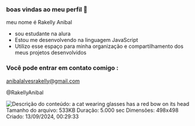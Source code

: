 ### boas vindas ao meu perfil 💚

meu nome é Rakelly Anibal

- sou estudante na alura
- Estou me desenvolvendo na linguagem JavaScript
- Utilizo esse espaço para minha organização e compartilhamento dos meus projetos desenvolvidos

### Você pode entrar em contato comigo :
anibalalvesrakelly@gmail.com

@RakellyAnibal

![Descrição do conteúdo: a cat wearing glasses has a red bow on its head
Tamanho do arquivo: 533KB
Duração: 5.000 sec
Dimensões: 498x498
Criado: 13/09/2024, 00:29:33]( https://tenor.com/pt-BR/view/%D0%BB%D1%8E%D0%B1%D0%BB%D1%8E-gif-7113310251179041794)

